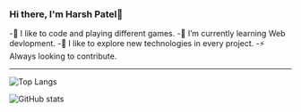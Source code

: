 ### Hi there, I'm Harsh Patel👋

-🌱 I like to code and playing different games.
-🔭 I’m currently learning Web devlopment.
-🤔 I like to explore new technologies in every project.
-⚡ Always looking to contribute.

---
![Top Langs](https://github-readme-stats.vercel.app/api/top-langs/?username=Harshpatel2222&theme=light)

![GitHub stats](https://github-readme-stats.vercel.app/api?username=Harshpatel2222&show_icons=true&theme=light)
